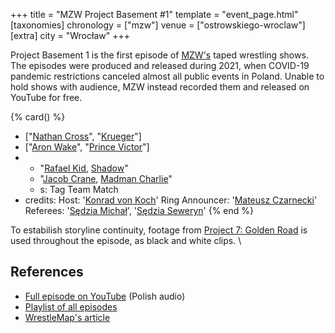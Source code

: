 +++
title = "MZW Project Basement #1"
template = "event_page.html"
[taxonomies]
chronology = ["mzw"]
venue = ["ostrowskiego-wroclaw"]
[extra]
city = "Wrocław"
+++

Project Basement 1 is the first episode of [MZW's](@/o/mzw.md) taped wrestling shows. The episodes were produced and released during 2021, when COVID-19 pandemic restrictions canceled almost all public events in Poland. Unable to hold shows with audience, MZW instead recorded them and released on YouTube for free.

{% card() %}
- ["[Nathan Cross](@/w/gabriel-queen.md)", "[Krueger](@/w/olgierd.md)"]
- ["[Aron Wake](@/w/aron-wake.md)", "[Prince Victor](@/w/vic-golden.md)"]
- - "[Rafael Kid](@/w/rafael-kid.md), [Shadow](@/w/shadow.md)"
  - "[Jacob Crane](@/w/jacob-crane.md), [Madman Charlie](@/w/madman-charlie.md)"
  - s: Tag Team Match
- credits:
    Host: '[Konrad von Koch](@/w/konrad-von-koch.md)'
    Ring Announcer: '[Mateusz Czarnecki](@/w/mateusz-czarnecki.md)'
    Referees: '[Sędzia Michał](@/w/sedzia-michal.md)', '[Sędzia Seweryn](@/w/sedzia-seweryn.md)'
{% end %}

To estabilish storyline continuity, footage from [Project 7: Golden Road](@/e/mzw/2020-01-18-mzw-project-7-golden-road.md) is used throughout the episode, as black and white clips. \

## References

* [Full episode on YouTube](https://www.youtube.com/watch?v=-5uQd-uYHtk) (Polish audio)
* [Playlist of all episodes](https://www.youtube.com/playlist?list=PL9jkhNR2Sx8gOYpibA7twIBHV7w3iyLB2)
* [WrestleMap's article](https://www.wrestlemap.com/news/Qefrgtjtj)
